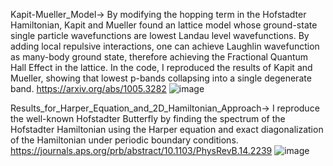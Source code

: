 Kapit-Mueller_Model-> By modifying the hopping term in the Hofstadter Hamiltonian, Kapit and Mueller found an lattice model whose ground-state single particle wavefunctions are lowest Landau level wavefunctions. By adding local repulsive interactions, one can achieve Laughlin wavefunction as many-body ground state, therefore achieving the Fractional Quantum Hall Effect in the lattice. In the code, I reproduced the results of Kapit and Mueller, showing that lowest p-bands collapsing into a single degenerate band. https://arxiv.org/abs/1005.3282
![image](https://github.com/user-attachments/assets/bcb31873-0552-40ed-ae72-de4cc9163746)


Results_for_Harper_Equation_and_2D_Hamiltonian_Approach-> I reproduce the well-known Hofstadter Butterfly by finding the spectrum of the Hofstadter Hamiltonian using the Harper equation and exact diagonalization of the Hamiltonian under periodic boundary conditions. https://journals.aps.org/prb/abstract/10.1103/PhysRevB.14.2239
![image](https://github.com/user-attachments/assets/a07ae484-fe67-4de0-b2d3-e1e1885c2d76)

